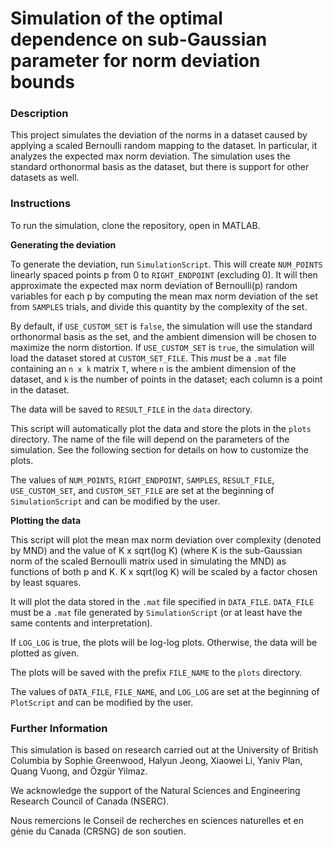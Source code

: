 # Simulation of the optimal dependence on sub-Gaussian parameter for norm deviation bounds

### Description

This project simulates the deviation of the norms in a dataset caused by applying a scaled Bernoulli random mapping to the dataset. In particular, it analyzes the expected max norm deviation. The simulation uses the standard orthonormal basis as the dataset, but there is support for other datasets as well.

### Instructions

To run the simulation, clone the repository, open in MATLAB.

**Generating the deviation**

To generate the deviation, run `SimulationScript`. This will create `NUM_POINTS` linearly spaced points p from 0 to `RIGHT_ENDPOINT` (excluding 0). It will then approximate the expected max norm deviation of Bernoulli(p) random variables for each p by computing the mean max norm deviation of the set from `SAMPLES` trials, and divide this quantity by the complexity of the set.

By default, if `USE_CUSTOM_SET` is `false`, the simulation will use the standard orthonormal basis as the set, and the ambient dimension will be chosen to maximize the norm distortion. If `USE_CUSTOM_SET` is `true`, the simulation will load the dataset stored at `CUSTOM_SET_FILE`. This _must_ be a `.mat` file containing an `n x k` matrix `T`, where `n` is the ambient dimension of the dataset, and `k` is the number of points in the dataset; each column is a point in the dataset.

The data will be saved to `RESULT_FILE` in the `data` directory. 

This script will automatically plot the data and store the plots in the `plots` directory. The name of the file will depend on the parameters of the simulation. See the following section for details on how to customize the plots.

The values of `NUM_POINTS`, `RIGHT_ENDPOINT`, `SAMPLES`, `RESULT_FILE`, `USE_CUSTOM_SET`, and `CUSTOM_SET_FILE` are set at the beginning of `SimulationScript` and can be modified by the user.


**Plotting the data**

This script will plot the mean max norm deviation over complexity (denoted by MND) and the value of K x sqrt(log K) (where K is the sub-Gaussian norm of the scaled Bernoulli matrix used in simulating the MND) as functions of both p and K. K x sqrt(log K) will be scaled by a factor chosen by least squares.

It will plot the data stored in the `.mat` file specified in `DATA_FILE`. `DATA_FILE` must be a `.mat` file generated by `SimulationScript` (or at least have the same contents and interpretation).

If `LOG_LOG` is true, the plots will be log-log plots. Otherwise, the data will be plotted as given.

The plots will be saved with the prefix `FILE_NAME` to the `plots` directory.

The values of `DATA_FILE`, `FILE_NAME`, and `LOG_LOG` are set at the beginning of `PlotScript` and can be modified by the user.


### Further Information

This simulation is based on research carried out at the University of British Columbia by Sophie Greenwood, Halyun Jeong, Xiaowei Li, Yaniv Plan, Quang Vuong, and &#214;zg&#252;r Yilmaz.

We acknowledge the support of the Natural Sciences and Engineering Research Council of Canada (NSERC).

Nous remercions le Conseil de recherches en sciences naturelles et en génie du Canada (CRSNG) de son soutien.
